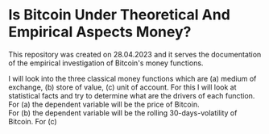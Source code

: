 # Is Bitcoin Under Theoretical And Empirical Aspects Money?

This repository was created on 28.04.2023 and it serves the documentation of the empirical investigation of Bitcoin's money functions.

I will look into the three classical money functions which are (a) medium of exchange, (b) store of value, (c) unit of account.
For this I will look at statistical facts and try to determine what are the drivers of each function. \
For (a) the dependent variable will be the price of Bitcoin. \
For (b) the dependent variable will be the rolling 30-days-volatility of Bitcoin.
For (c)
